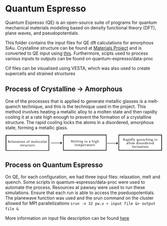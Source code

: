 # Quantum Espresso
Quantum Espresso (QE) is an open-source suite of programs for quantum mechanical materials modeling based on density functional theory (DFT), plane waves, and pseudopotentials.

This folder contains the input files for QE dft calculations for amorphous SiAu. Crystalline structure can be found at [Materials Project](https://next-gen.materialsproject.org/materials/mp-1186998?chemsys=Au-Si) and is converted to QE input using [this](https://qeinputgenerator.materialscloud.io). Furthermore, scipts used to process various inputs to outputs can be found on quantum-espresso/data-proc 

Cif files can be visualised using VESTA, which was also used to create supercells and strained structures

## Process of Crystalline -> Amorphous

One of the processes that is applied to generate metallic glasses is a melt-quench technique, and this is the technique used in the project. This method involves heating a metallic alloy to a molten state and then rapidly cooling it at a rate high enough to prevent the formation of a crystalline structure. The rapid cooling locks the atoms in a disordered, amorphous state, forming a metallic glass.

![amorphization process](/images/Amorphization-process.png "amorphization process")

## Process on Quantum Espresso
On QE, for each configuration, we had three input files: relaxation, melt and quench. Some scripts in quantum-espresso/data-proc were used to automate the process. Resources at pawsey were used to run these simulations. Ensure that each run is able to access the pseduopotentials. The planewave function was used and the srun command on the cluster allowed for MPI parallelizationx
`srun -n 32 pw.x < input file &> output file &`

More information on input file description can be found [here](https://www.quantum-espresso.org/Doc/INPUT_PW.html)